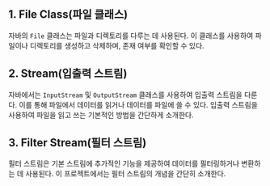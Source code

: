 ## 1. File Class(파일 클래스)

자바의 `File` 클래스는 파일과 디렉토리를 다루는 데 사용된다. 이 클래스를 사용하여 파일이나 디렉토리를 생성하고 삭제하며, 존재 여부를 확인할 수 있다. 

##  2. Stream(입출력 스트림)

자바에서는 `InputStream` 및 `OutputStream` 클래스를 사용하여 입출력 스트림을 다룬다. 이를 통해 파일에서 데이터를 읽거나 데이터를 파일에 쓸 수 있다. 입출력 스트림을 사용하여 파일을 읽고 쓰는 기본적인 방법을 간단하게 소개한다.

##  3. Filter Stream(필터 스트림)

필터 스트림은 기본 스트림에 추가적인 기능을 제공하여 데이터를 필터링하거나 변환하는 데 사용된다. 이 프로젝트에서는 필터 스트림의 개념을 간단히 소개한다.
